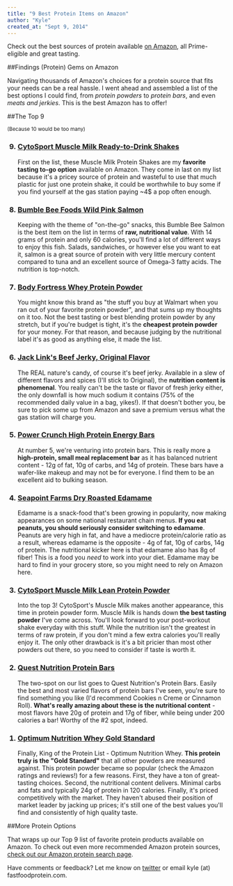 ```yaml
---
title: "9 Best Protein Items on Amazon"
author: "Kyle"
created_at: "Sept 9, 2014"
---
```


Check out the best sources of protein available [on Amazon](http://www.fastfoodprotein.com/amazon), all Prime-eligible and great tasting.

<!--more-->

##Findings (Protein) Gems on Amazon

Navigating thousands of Amazon's choices for a protein source that fits your needs can be a real hassle. I went ahead and assembled a list of the best options I could find, from *protein powders* to *protein bars*, and even *meats and jerkies*. This is the best Amazon has to offer!

##The Top 9

<small>(Because 10 would be too many)</small>

<ol>
<h3><li value="9"><a href="http://www.amazon.com/gp/product/B002DUD7I2/ref=as_li_tl?ie=UTF8&camp=1789&creative=390957&creativeASIN=B002DUD7I2&linkCode=as2&tag=ffp-blog-20&linkId=EB64GAJCRL673NYG" target="_blank">CytoSport Muscle Milk Ready-to-Drink Shakes</a></li></h3>

First on the list, these Muscle Milk Protein Shakes are my <strong>favorite tasting to-go option</strong> available on Amazon. They come in last on my list because it's a pricey source of protein and wasteful to use that much plastic for just one protein shake, it could be worthwhile to buy some if you find yourself at the gas station paying ~4$ a pop often enough.

<h3><li value="8"><a href="http://www.amazon.com/gp/product/B0025ULK66/ref=as_li_tl?ie=UTF8&camp=1789&creative=390957&creativeASIN=B0025ULK66&linkCode=as2&tag=ffp-blog-20&linkId=SLCQ2H6CD62C6VKD" target="_blank">Bumble Bee Foods Wild Pink Salmon</a></li></h3>

Keeping with the theme of "on-the-go" snacks, this Bumble Bee Salmon is the best item on the list in terms of <strong>raw, nutritional value</strong>. With 14 grams of protein and only 60 calories, you'll find a lot of different ways to enjoy this fish. Salads, sandwiches, or however else you want to eat it, salmon is a great source of protein with very little mercury content compared to tuna and an excellent source of Omega-3 fatty acids. The nutrition is top-notch.

<h3><li value="7"><a href="http://www.amazon.com/gp/product/B001G8Y948/ref=as_li_tl?ie=UTF8&camp=1789&creative=390957&creativeASIN=B001G8Y948&linkCode=as2&tag=ffp-blog-20&linkId=F4JLO5TCU2GW6NVJ" target="_blank">Body Fortress Whey Protein Powder</a></li></h3>

You might know this brand as "the stuff you buy at Walmart when you ran out of your favorite protein powder", and that sums up my thoughts on it too. Not the best tasting or best blending protein powder by any stretch, but if you're budget is tight, it's the <strong>cheapest protein powder</strong> for your money. For that reason, and because judging by the nutritional label it's as good as anything else, it made the list.

<h3><li value="6"><a href="http://www.amazon.com/gp/product/B002OG1NUO/ref=as_li_tl?ie=UTF8&camp=1789&creative=390957&creativeASIN=B002OG1NUO&linkCode=as2&tag=ffp-blog-20&linkId=EPIQZAGRDCW5PEIM" target="_blank">Jack Link's Beef Jerky, Original Flavor</a></li></h3>

The REAL nature's candy, of course it's beef jerky. Available in a slew of different flavors and spices (I'll stick to Original), the <strong>nutrition content is phenomenal</strong>. You really can't be the taste or flavor of fresh jerky either, the only downfall is how much sodium it contains (75% of the recommended daily value in a bag, yikes!). If that doesn't bother you, be sure to pick some up from Amazon and save a premium versus what the gas station will charge you.

<h3><li value="5"><a href="http://www.amazon.com/gp/product/B000FRSSFC/ref=as_li_tl?ie=UTF8&camp=1789&creative=390957&creativeASIN=B000FRSSFC&linkCode=as2&tag=ffp-blog-20&linkId=XM34DGWM4M4IIHZG" target="_blank">Power Crunch High Protein Energy Bars</a></li></h3>

At number 5, we're venturing into protein bars. This is really more a <strong>high-protein, small meal replacement bar</strong> as it has balanced nutrient content - 12g of fat, 10g of carbs, and 14g of protein. These bars have a wafer-like makeup and may not be for everyone. I find them to be an excellent aid to bulking season.

<h3><li value="4"><a href="http://www.amazon.com/gp/product/B000G2UUOS/ref=as_li_tl?ie=UTF8&camp=1789&creative=390957&creativeASIN=B000G2UUOS&linkCode=as2&tag=ffp-blog-20&linkId=D2QOTLJBPDVNS4NX" target="_blank">Seapoint Farms Dry Roasted Edamame</a></li></h3>

Edamame is a snack-food that's been growing in popularity, now making appearances on some national restaurant chain menus. <strong>If you eat peanuts, you should seriously consider switching to edamame</strong>. Peanuts are very high in fat, and have a mediocre protein/calorie ratio as a result, whereas edamame is the opposite - 4g of fat, 10g of carbs, 14g of protein. The nutritional kicker here is that edamame also has 8g of fiber! This is a food you <em>need</em> to work into your diet. Edamame may be hard to find in your grocery store, so you might need to rely on Amazon here.

<h3><li value="3"><a href="http://www.amazon.com/gp/product/B0015QSW4O/ref=as_li_tl?ie=UTF8&camp=1789&creative=390957&creativeASIN=B0015QSW4O&linkCode=as2&tag=ffp-amazon-top3-20&linkId=JGYVBFJMIMJLXPEY" target="_blank">CytoSport Muscle Milk Lean Protein Powder</a></li></h3>

Into the top 3! CytoSport's Muscle Milk makes another appearance, this time in protein powder form. Muscle Milk is hands down <strong>the best tasting powder</strong> I've come across. You'll look forward to your post-workout shake everyday with this stuff. While the nutrition isn't the greatest in terms of raw protein, if you don't mind a few extra calories you'll really enjoy it. The only other drawback is it's a bit pricier than most other powders out there, so you need to consider if taste is worth it.

<h3><li value="2"><a href="http://www.amazon.com/gp/product/B00I0DI0Z6/ref=as_li_tl?ie=UTF8&camp=1789&creative=390957&creativeASIN=B00I0DI0Z6&linkCode=as2&tag=ffp-blog-20&linkId=72IO4DRS2DR6Q6CW" target="_blank">Quest Nutrition Protein Bars</a></li></h3>

The two-spot on our list goes to Quest Nutrition's Protein Bars. Easily the best and most varied flavors of protein bars I've seen, you're sure to find something you like (I'd recommend Cookies n Creme or Cinnamon Roll). <strong>What's really amazing about these is the nutritional content</strong> - most flavors have 20g of protein and 17g of fiber, while being under 200 calories a bar! Worthy of the #2 spot, indeed.

<h3><li value="1"><a href="http://www.amazon.com/gp/product/B000QSNYGI/ref=as_li_tl?ie=UTF8&camp=1789&creative=390957&creativeASIN=B000QSNYGI&linkCode=as2&tag=ffp-blog-20&linkId=RMOBNO5YS5MBFHRB" target="_blank">Optimum Nutrition Whey Gold Standard</a></li></h3>

Finally, King of the Protein List - Optimum Nutrition Whey. <strong>This protein truly is the "Gold Standard"</strong> that all other powders are measured against. This protein powder became so popular (check the Amazon ratings and reviews!) for a few reasons. First, they have a ton of great-tasting choices. Second, the nutritional content delivers. Minimal carbs and fats and typically 24g of protein in 120 calories. Finally, it's priced competitively with the market. They haven't abused their position of market leader by jacking up prices; it's still one of the best values you'll find and consistently of high quality taste.

</ol>

##More Protein Options
	
That wraps up our Top 9 list of favorite protein products available on Amazon.  To check out even more recommended Amazon protein sources, [check out our Amazon protein search page](http://www.fastfoodprotein.com/amazon).

Have comments or feedback? Let me know on [twitter](https://twitter.com/FastFoodProtein) or email kyle (at) fastfoodprotein.com.
